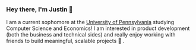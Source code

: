 ### Hey there, I'm Justin 👋

I am a current sophomore at the [University of Pennsylvania](https://www.upenn.edu/) studying Computer Science and Economics! I am interested in product development (both the business and technical sides) and really enjoy working with friends to build meaningful, scalable projects 🚀 .

<!--
**judtinzhang/judtinzhang** is a ✨ _special_ ✨ repository because its `README.md` (this file) appears on your GitHub profile.

Here are some ideas to get you started:

- 🔭 I’m currently working on ...
- 🌱 I’m currently learning ...
- 👯 I’m looking to collaborate on ...
- 🤔 I’m looking for help with ...
- 💬 Ask me about ...
- 📫 How to reach me: ...
- 😄 Pronouns: ...
- ⚡ Fun fact: ...
-->
